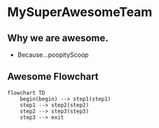 # MySuperAwesomeTeam

## Why we are awesome.
- Because...poopityScoop


## Awesome Flowchart
```mermaid
flowchart TD
    begin(begin) --> step1(step1)
    step1 --> step2(step2)
    step2 --> step3(step3)
    step3 --> exit  
```